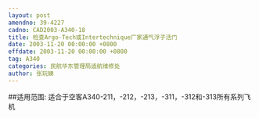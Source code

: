 ```yaml
---
layout: post
amendno: 39-4227
cadno: CAD2003-A340-18
title: 检查Argo-Tech或Intertechnique厂家通气浮子活门
date: 2003-11-20 00:00:00 +0800
effdate: 2003-11-20 00:00:00 +0800
tag: A340
categories: 民航华东管理局适航维修处
author: 张玩娣
---
```


##适用范围:
适合于空客A340-211，-212，-213，-311，-312和-313所有系列飞机

